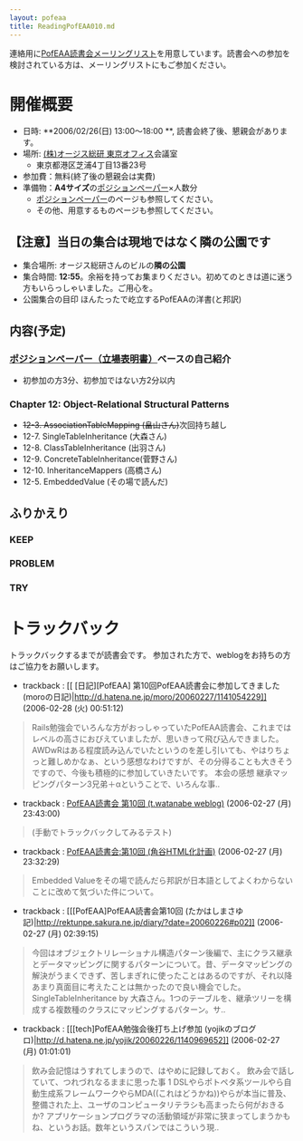 ```yaml
---
layout: pofeaa
title: ReadingPofEAA010.md
---
```



連絡用に[PofEAA読書会メーリングリスト](PofEAAReadingMailingList)を用意しています。読書会への参加を検討されている方は、メーリングリストにもご参加ください。

# 開催概要

- 日時: **2006/02/26(日) 13:00〜18:00 **, 読書会終了後、懇親会があります。
- 場所: [(株)オージス総研 東京オフィス](OgisRi)会議室
  - 東京都港区芝浦4丁目13番23号
- 参加費：無料(終了後の懇親会は実費)
- 準備物：**A4サイズ**の[ポジションペーパー](PositionPaper)×人数分
  - [ポジションペーパー](PositionPaper)のページも参照してください。
  - その他、用意するものページも参照してください。

## 【注意】当日の集合は現地ではなく隣の公園です

- 集合場所: オージス総研さんのビルの**隣の公園**
- 集合時間: **12:55**。余裕を持ってお集まりください。初めてのときは道に迷う方もいらっしゃいました。ご用心を。
- 公園集合の目印 ほんたったで屹立するPofEAAの洋書(と邦訳)

## 内容(予定)

### [ポジションペーパー（立場表明書）](PositionPaper)ベースの自己紹介
- 初参加の方3分、初参加ではない方2分以内

### Chapter 12: Object-Relational Structural Patterns

- ~~12-3. AssociationTableMapping (畠山さん)~~次回持ち越し
- 12-7. SingleTableInheritance (大森さん)
- 12-8. ClassTableInheritance (出羽さん)
- 12-9. ConcreteTableInheritance(菅野さん)
- 12-10. InheritanceMappers (高橋さん)
- 12-5. EmbeddedValue (その場で読んだ)

## ふりかえり

### KEEP


### PROBLEM



### TRY

# トラックバック
トラックバックするまでが読書会です。
参加された方で、weblogをお持ちの方はご協力をお願いします。

- trackback : [[ [日記][PofEAA] 第10回PofEAA読書会に参加してきました (moroの日記)|http://d.hatena.ne.jp/moro/20060227/1141054229]] (2006-02-28 (火) 00:51:12)
>Rails勉強会でいろんな方がおっしゃっていたPofEAA読書会、これまではレベルの高さにおびえていましたが、思いきって飛び込んできました。 AWDwRはある程度読み込んでいたというのを差し引いても、やはりちょっと難しめかなぁ、という感想なわけですが、その分得ることも大きそうですので、今後も積極的に参加していきたいです。   本会の感想 継承マッピングパターン3兄弟＋αということで、いろんな事..
- trackback : [PofEAA読書会 第10回 (t.watanabe weblog)](http://www.nouvellelune.com/blogs/watanabe/archive/2006/02/27/119.aspx) (2006-02-27 (月) 23:43:00)
>(手動でトラックバックしてみるテスト)

- trackback : [PofEAA読書会:第10回 (角谷HTML化計画)](http://kakutani.com/20060226.html#p01) (2006-02-27 (月) 23:32:29)
>Embedded Valueをその場で読んだら邦訳が日本語としてよくわからないことに改めて気づいた件について。

- trackback : [[[PofEAA]PofEAA読書会第10回 (たかはしまさゆ記)|http://rektunpe.sakura.ne.jp/diary/?date=20060226#p02]] (2006-02-27 (月) 02:39:15)
>今回はオブジェクトリレーショナル構造パターン後編で、主にクラス継承とデータマッピングに関するパターンについて。昔、データマッピングの解決がうまくできず、苦しまぎれに使ったことはあるのですが、それ以降あまり真面目に考えたことは無かったので良い機会でした。
>SingleTableInheritance by 大森さん。1つのテーブルを、継承ツリーを構成する複数種のクラスにマッピングするパターン。サ..

- trackback : [[[tech]PofEAA勉強会後打ち上げ参加 (yojikのブログロ)|http://d.hatena.ne.jp/yojik/20060226/1140969652]] (2006-02-27 (月) 01:01:01)
>飲み会記憶はうすれてしまうので、はやめに記録しておく。   飲み会で話していて、つれづれなるままに思った事 1  DSLやらポトペタ系ツールやら自動生成系フレームワークやらMDA((これはどうかね))やらが本当に普及、整備された上、ユーザのコンピュータリテラシも高まったら何がおきるか? アプリケーションプログラマの活動領域が非常に狭まってしまうかもね、というお話。数年というスパンではこういう現..
